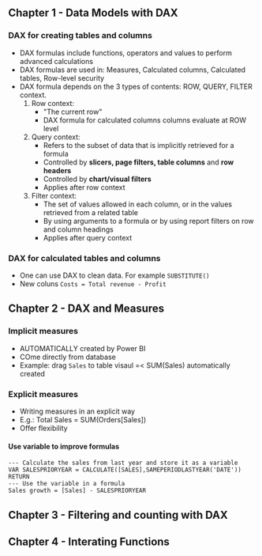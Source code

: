 ## Chapter 1 - Data Models with DAX
### DAX for creating tables and columns 
- DAX formulas include functions, operators and values to perform advanced calculations
- DAX formulas are used in: Measures, Calculated columns, Calculated tables, Row-level security
- DAX formula depends on the 3 types of contents: ROW, QUERY, FILTER context.
    1. Row context:
        - "The current row"
        - DAX formula for calculated columns columns evaluate at ROW level
    2. Query context:
        - Refers to the subset of data that is implicitly retrieved for a formula
        - Controlled by **slicers, page filters, table columns** and **row headers**
        - Controlled by **chart/visual filters**
        - Applies after row context
    3. Filter context:
        - The set of values allowed in each column, or in the values retrieved from a related table
        - By using arguments to a formula or by using report filters on row and column headings
        - Applies after query context

### DAX for calculated tables and columns
- One can use DAX to clean data. For example ```SUBSTITUTE()```
- New coluns ```Costs = Total revenue - Profit```
## Chapter 2 - DAX and Measures 
### Implicit measures 
- AUTOMATICALLY created by Power BI
- COme directly from database
- Example: drag ```Sales``` to table visaul =< SUM(Sales) automatically created
### Explicit measures 
- Writing measures in an explicit way
- E.g.: Total Sales = SUM(Orders[Sales])
- Offer flexibility
#### Use variable to improve formulas 
```
--- Calculate the sales from last year and store it as a variable
VAR SALESPRIORYEAR = CALCULATE([SALES],SAMEPERIODLASTYEAR('DATE'))
RETURN
--- Use the variable in a formula
Sales growth = [Sales] - SALESPRIORYEAR
```
## Chapter 3 - Filtering and counting with DAX 
## Chapter 4 - Interating Functions 
